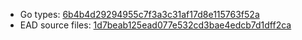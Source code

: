 * Go types: [6b4b4d29294955c7f3a3c31af17d8e115763f52a](https://github.com/NYULibraries/dlts-finding-aids-ead-go-packages/commit/6b4b4d29294955c7f3a3c31af17d8e115763f52a)
* EAD source files: [1d7beab125ead077e532cd3bae4edcb7d1dff2ca](https://github.com/NYULibraries/dlts-finding-aids-ead-sample-set-1/commit/1d7beab125ead077e532cd3bae4edcb7d1dff2ca)
